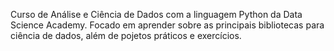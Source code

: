 Curso de Análise e Ciência de Dados com a linguagem Python da Data Science Academy.
Focado em aprender sobre as principais bibliotecas para ciência de dados, 
além de pojetos práticos e exercícios.
